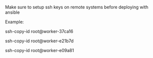 
Make sure to setup ssh keys on remote systems before deploying with ansible

Example:

ssh-copy-id root@worker-37ca16

ssh-copy-id root@worker-e21b7d

ssh-copy-id root@worker-e09a81

